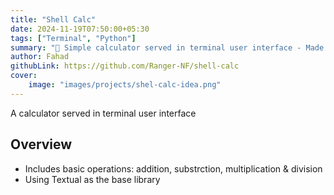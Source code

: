 ```yaml
---
title: "Shell Calc"
date: 2024-11-19T07:50:00+05:30
tags: ["Terminal", "Python"]
summary: "🧮 Simple calculator served in terminal user interface - Made using python"
author: Fahad
githubLink: https://github.com/Ranger-NF/shell-calc
cover:
    image: "images/projects/shel-calc-idea.png"
---
```


A calculator served in terminal user interface

## Overview
- Includes basic operations: addition, substrction, multiplication & division
- Using Textual as the base library
